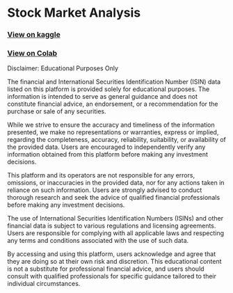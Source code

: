 # Stock Market Analysis

### [View on kaggle](https://www.kaggle.com/code/jasineri/stock-market-analysis)

### [View on Colab](https://colab.research.google.com/github/jasineri/stock-market-analysis/blob/main/kernels/stock-market-analysis.ipynb)

Disclaimer: Educational Purposes Only

The financial and International Securities Identification Number (ISIN) data listed on this platform is provided solely for educational purposes. The information is intended to serve as general guidance and does not constitute financial advice, an endorsement, or a recommendation for the purchase or sale of any securities.

While we strive to ensure the accuracy and timeliness of the information presented, we make no representations or warranties, express or implied, regarding the completeness, accuracy, reliability, suitability, or availability of the provided data. Users are encouraged to independently verify any information obtained from this platform before making any investment decisions.

This platform and its operators are not responsible for any errors, omissions, or inaccuracies in the provided data, nor for any actions taken in reliance on such information. Users are strongly advised to conduct thorough research and seek the advice of qualified financial professionals before making any investment decisions.

The use of International Securities Identification Numbers (ISINs) and other financial data is subject to various regulations and licensing agreements. Users are responsible for complying with all applicable laws and respecting any terms and conditions associated with the use of such data.

By accessing and using this platform, users acknowledge and agree that they are doing so at their own risk and discretion. This educational content is not a substitute for professional financial advice, and users should consult with qualified professionals for specific guidance tailored to their individual circumstances.
